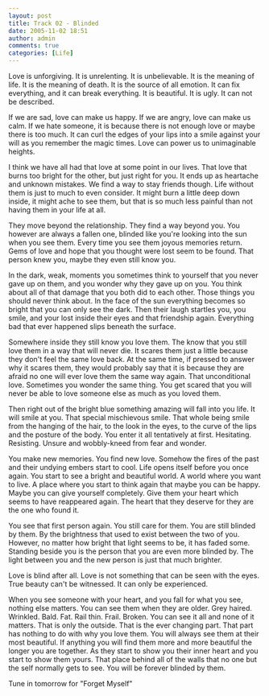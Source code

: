 ```yaml
---
layout: post
title: Track 02 - Blinded
date: 2005-11-02 18:51
author: admin
comments: true
categories: [Life]
---
```

Love is unforgiving.  It is unrelenting.  It is unbelievable.  It is the meaning of life.  It is the meaning of death.  It is the source of all emotion.  It can fix everything, and it can break everything.  It is beautiful.  It is ugly.  It can not be described.

If we are sad, love can make us happy.  If we are angry, love can make us calm.  If we hate someone, it is because there is not enough love or maybe there is too much.  It can curl the edges of your lips into a smile against your will as you remember the magic times.  Love can power us to unimaginable heights.

I think we have all had that love at some point in our lives.  That love that burns too bright for the other, but just right for you.  It ends up as heartache and unknown mistakes.  We find a way to stay friends though.  Life without them is just to much to even consider.  It might burn a little deep down inside, it might ache to see them, but that is so much less painful than not having them in your life at all.

They move beyond the relationship.  They find a way beyond you.  You however are always a fallen one, blinded like you&apos;re looking into the sun when you see them.  Every time you see them joyous memories return.  Gems of love and hope that you thought were lost seem to be found.  That person knew you, maybe they even still know you.

In the dark, weak, moments you sometimes think to yourself that you never gave up on them, and you wonder why they gave up on you.  You think about all of that damage that you both did to each other.  Those things you should never think about.  In the face of the sun everything becomes so bright that you can only see the dark.  Then their laugh startles you, you smile, and your lost inside their eyes and that friendship again.  Everything bad that ever happened slips beneath the surface.

Somewhere inside they still know you love them.  The know that you still love them in a way that will never die.  It scares them just a little because they don&apos;t feel the same love back.  At the same time, if pressed to answer why it scares them, they would probably say that it is because they are afraid no one will ever love them the same way again.  That unconditional love.  Sometimes you wonder the same thing.  You get scared that you will never be able to love someone else as much as you loved them.

Then right out of the bright blue something amazing will fall into you life.  It will smile at you.  That special mischievous smile.  That whole being smile from the hanging of the hair, to the look in the eyes, to the curve of the lips and the posture of the body.  You enter it all tentatively at first.  Hesitating.  Resisting.  Unsure and wobbly-kneed from fear and wonder.

You make new memories.  You find new love.  Somehow the fires of the past and their undying embers start to cool.  Life opens itself before you once again.  You start to see a bright and beautiful world.  A world where you want to live.  A place where you start to think again that maybe you can be happy.  Maybe you can give yourself completely.  Give them your heart which seems to have reappeared again.  The heart that they deserve for they are the one who found it.

You see that first person again.  You still care for them.  You are still blinded by them.  By the brightness that used to exist between the two of you.  However, no matter how bright that light seems to be, it has faded some.  Standing beside you is the person that you are even more blinded by.  The light between you and the new person is just that much brighter.

Love is blind after all.  Love is not something that can be seen with the eyes.  True beauty can&apos;t be witnessed.  It can only be experienced.  

When you see someone with your heart, and you fall for what you see, nothing else matters.  You can see them when they are older.  Grey haired.  Wrinkled.  Bald.  Fat.  Rail thin.  Frail.  Broken.  You can see it all and none of it matters.  That is only the outside.  That is the ever changing part.  That part has nothing to do with why you love them.  You will always see them at their most beautiful.  If anything you will find them more and more beautiful the longer you are together.  As they start to show you their inner heart and you start to show them yours.  That place behind all of the walls that no one but the self normally gets to see.  You will be forever blinded by them.

Tune in tomorrow for "Forget Myself"
